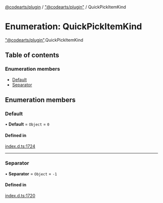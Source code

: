 [@codearts/plugin](../README.md) / ["@codearts/plugin"](../modules/_codearts_plugin_.md) / QuickPickItemKind

# Enumeration: QuickPickItemKind

["@codearts/plugin"](../modules/_codearts_plugin_.md).QuickPickItemKind

## Table of contents

### Enumeration members

- [Default](codearts_plugin_.QuickPickItemKind.md#default)
- [Separator](codearts_plugin_.QuickPickItemKind.md#separator)

## Enumeration members

### Default

• **Default** = `Object` = `0`

#### Defined in

[index.d.ts:1724](https://github.com/huaweicloud/cloudide-plugin-api/blob/203b986/index.d.ts#L1724)

___

### Separator

• **Separator** = `Object` = `-1`

#### Defined in

[index.d.ts:1720](https://github.com/huaweicloud/cloudide-plugin-api/blob/203b986/index.d.ts#L1720)
